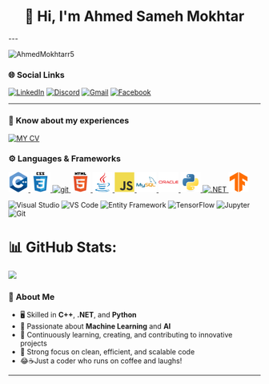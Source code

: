  
<h1 align="center">👋 Hi, I'm Ahmed Sameh Mokhtar </h1>
---
<p align="left"> <img src="https://komarev.com/ghpvc/?username=AhmedMokhtarr5&label=Profile%20views&color=0e75b6&style=flat" alt="AhmedMokhtarr5" /> </p>

### 🌐 **Social Links**
[![LinkedIn](https://img.shields.io/badge/LinkedIn-%230077B5.svg?logo=linkedin&logoColor=white)](www.linkedin.com/in/ahmed-sameh-mokhtar-277834243)
[![Discord](https://img.shields.io/badge/Discord-%237289DA.svg?logo=discord&logoColor=white)](http://Discordapp.com/users/707122032256614400)
[![Gmail](https://img.shields.io/badge/Gmail-D14836?logo=gmail&logoColor=white)](mailto:Ahmedsameh1591972@gmail.com)
[![Facebook](https://img.shields.io/badge/Facebook-1877F2?logo=facebook&logoColor=white)]([https://www.facebook.com/your-profile-link](https://www.facebook.com/profile.php?id=100013831753042))




---
### 📝 **Know about my experiences**
[![MY CV](https://img.shields.io/badge/MY%20CV%20%20%20%20-87CEEB?logoColor=white)](https://drive.google.com/file/d/1C9GTZFLnDU2yT1P5vLiPmqeRopnwQ3q5/view?usp=drive_link)

### ⚙️ **Languages & Frameworks**  
<p align="left">
  <a href="https://www.w3schools.com/cpp/" target="_blank" rel="noreferrer"> <img src="https://raw.githubusercontent.com/devicons/devicon/master/icons/cplusplus/cplusplus-original.svg" alt="cplusplus" width="40" height="40"/> </a>
  <a href="https://www.w3schools.com/css/" target="_blank" rel="noreferrer"> <img src="https://raw.githubusercontent.com/devicons/devicon/master/icons/css3/css3-original-wordmark.svg" alt="css3" width="40" height="40"/> </a>
  <a href="https://git-scm.com/" target="_blank" rel="noreferrer"> <img src="https://www.vectorlogo.zone/logos/git-scm/git-scm-icon.svg" alt="git" width="40" height="40"/> </a>
  <a href="https://www.w3.org/html/" target="_blank" rel="noreferrer"> <img src="https://raw.githubusercontent.com/devicons/devicon/master/icons/html5/html5-original-wordmark.svg" alt="html5" width="40" height="40"/> </a>
  <a href="https://www.java.com" target="_blank" rel="noreferrer"> <img src="https://raw.githubusercontent.com/devicons/devicon/master/icons/java/java-original.svg" alt="java" width="40" height="40"/> </a>
  <a href="https://developer.mozilla.org/en-US/docs/Web/JavaScript" target="_blank" rel="noreferrer"> <img src="https://raw.githubusercontent.com/devicons/devicon/master/icons/javascript/javascript-original.svg" alt="javascript" width="40" height="40"/> </a>
  <a href="https://www.mysql.com/" target="_blank" rel="noreferrer"> <img src="https://raw.githubusercontent.com/devicons/devicon/master/icons/mysql/mysql-original-wordmark.svg" alt="mysql" width="40" height="40"/> </a>
  <a href="https://www.oracle.com/" target="_blank" rel="noreferrer"> <img src="https://raw.githubusercontent.com/devicons/devicon/master/icons/oracle/oracle-original.svg" alt="oracle" width="40" height="40"/> </a>
  <a href="https://www.python.org" target="_blank" rel="noreferrer"> <img src="https://raw.githubusercontent.com/devicons/devicon/master/icons/python/python-original.svg" alt="python" width="40" height="40"/> </a>
  <a href="https://dotnet.microsoft.com/" target="_blank" rel="noreferrer" style="text-align: center;">
  <img src="https://upload.wikimedia.org/wikipedia/commons/e/ee/.NET_Core_Logo.svg" alt=".NET" width="50" height="50"/>
</a>
  <a href="https://www.tensorflow.org/" target="_blank" rel="noreferrer"> <img src="https://raw.githubusercontent.com/devicons/devicon/master/icons/tensorflow/tensorflow-original.svg" alt="tensorflow" width="40" height="40"/> </a>
</p>

![Visual Studio](https://img.shields.io/badge/Visual%20Studio-5C2D91?style=flat&logo=visual-studio&logoColor=white) ![VS Code](https://img.shields.io/badge/VS%20Code-0078d7?style=flat&logo=visual-studio-code&logoColor=white) ![Entity Framework](https://img.shields.io/badge/Entity%20Framework-512BD4?style=flat&logo=.net&logoColor=white) ![TensorFlow](https://img.shields.io/badge/TensorFlow-FF6F00?style=flat&logo=tensorflow&logoColor=white) ![Jupyter](https://img.shields.io/badge/Jupyter-F37626?style=flat&logo=jupyter&logoColor=white) ![Git](https://img.shields.io/badge/Git-F05032?style=flat&logo=git&logoColor=white)


# 📊 GitHub Stats:
![](https://github-readme-stats.vercel.app/api/top-langs/?username=AhmedMokhtarr5&theme=bear&hide_border=false&include_all_commits=true&count_private=false&layout=compact)
### 🚀 **About Me**
- 🖥️ Skilled in **C++**, **.NET**, and **Python**  
- 🤖 Passionate about **Machine Learning** and **AI**  
- 🎯 Continuously learning, creating, and contributing to innovative projects  
- 🔧 Strong focus on clean, efficient, and scalable code
- 😂☕Just a coder who runs on coffee and laughs!

---


